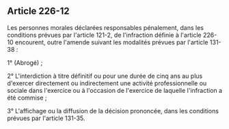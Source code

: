Article 226-12
----
Les personnes morales déclarées responsables pénalement, dans les conditions
prévues par l'article 121-2, de l'infraction définie à l'article 226-10
encourent, outre l'amende suivant les modalités prévues par l'article 131-38 :

1° (Abrogé) ;

2° L'interdiction à titre définitif ou pour une durée de cinq ans au plus
d'exercer directement ou indirectement une activité professionnelle ou sociale
dans l'exercice ou à l'occasion de l'exercice de laquelle l'infraction a été
commise ;

3° L'affichage ou la diffusion de la décision prononcée, dans les conditions
prévues par l'article 131-35.
